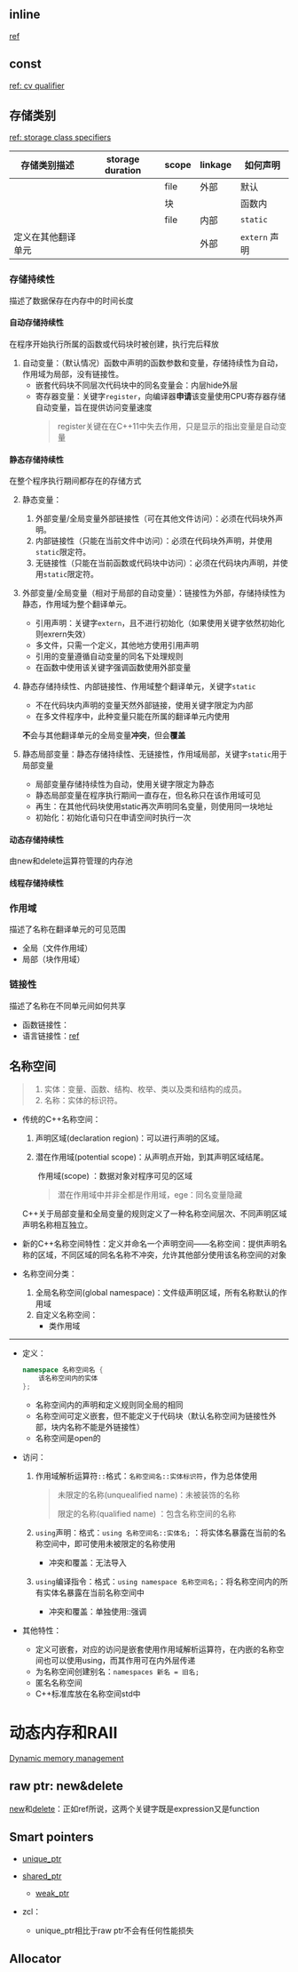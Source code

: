 
## inline
[ref](https://en.cppreference.com/w/cpp/language/inline)

## const
[ref: cv qualifier](https://en.cppreference.com/w/cpp/language/cv)

## 存储类别
[ref: storage class specifiers](https://en.cppreference.com/w/cpp/language/storage_duration)

| 存储类别描述       | storage duration | scope | linkage | 如何声明      |
| ------------------ | ---------------- | ----- | ------- | ------------- |
|                    |                  | file  | 外部    | 默认          |
|                    |                  | 块    |         | 函数内        |
|                    |                  | file  | 内部    | `static`      |
| 定义在其他翻译单元 |                  |       | 外部    | `extern` 声明 |

### 存储持续性
描述了数据保存在内存中的时间长度

#### 自动存储持续性
在程序开始执行所属的函数或代码块时被创建，执行完后释放

1. 自动变量：（默认情况）函数中声明的函数参数和变量，存储持续性为自动，作用域为局部，没有链接性。
	+ 嵌套代码块不同层次代码块中的同名变量会：内层hide外层
	+ 寄存器变量：关键字`register`，向编译器**申请**该变量使用CPU寄存器存储自动变量，旨在提供访问变量速度
		>register关键在在C++11中失去作用，只是显示的指出变量是自动变量

#### 静态存储持续性
在整个程序执行期间都存在的存储方式

2. 静态变量：
	1. 外部变量/全局变量外部链接性（可在其他文件访问）：必须在代码块外声明。
	2. 内部链接性（只能在当前文件中访问）：必须在代码块外声明，并使用`static`限定符。
	3. 无链接性（只能在当前函数或代码块中访问）：必须在代码块内声明，并使用`static`限定符。


3. 外部变量/全局变量（相对于局部的自动变量）：链接性为外部，存储持续性为静态，作用域为整个翻译单元。
	+ 引用声明：关键字`extern`，且不进行初始化（如果使用关键字依然初始化则exrern失效）
	+ 多文件，只需一个定义，其他地方使用引用声明
	+ 引用的变量遵循自动变量的同名下处理规则
	+ 在函数中使用该关键字强调函数使用外部变量

4. 静态存储持续性、内部链接性、作用域整个翻译单元，关键字`static`
	+ 不在代码块内声明的变量天然外部链接，使用关键字限定为内部
	+ 在多文件程序中，此种变量只能在所属的翻译单元内使用

	**不**会与其他翻译单元的全局变量**冲突**，但会**覆盖**

5. 静态局部变量：静态存储持续性、无链接性，作用域局部，关键字`static`用于局部变量
	+ 局部变量存储持续性为自动，使用关键字限定为静态
	+ 静态局部变量在程序执行期间一直存在，但名称只在该作用域可见
	+ 再生：在其他代码块使用static再次声明同名变量，则使用同一块地址
	+ 初始化：初始化语句只在申请空间时执行一次

#### 动态存储持续性
由new和delete运算符管理的内存池

#### 线程存储持续性

### 作用域
描述了名称在翻译单元的可见范围

+ 全局（文件作用域）
+ 局部（块作用域）

### 链接性
描述了名称在不同单元间如何共享

+ 函数链接性：
+ 语言链接性：[ref](https://en.cppreference.com/w/cpp/language/language_linkage)

## 名称空间

> 1. 实体：变量、函数、结构、枚举、类以及类和结构的成员。
> 2. 名称：实体的标识符。

+ 传统的C++名称空间：

  1. 声明区域(declaration region)：可以进行声明的区域。

  2. 潜在作用域(potential scope)：从声明点开始，到其声明区域结尾。

     ​        作用域(scope)                 ：数据对象对程序可见的区域

     > 潜在作用域中并非全都是作用域，ege：同名变量隐藏

  C++关于局部变量和全局变量的规则定义了一种名称空间层次、不同声明区域声明名称相互独立。
  
+ 新的C++名称空间特性：定义并命名一个声明空间——名称空间：提供声明名称的区域，不同区域的同名名称不冲突，允许其他部分使用该名称空间的对象

+ 名称空间分类：
  1. 全局名称空间(global namespace)：文件级声明区域，所有名称默认的作用域
  2. 自定义名称空间：
     + 类作用域

----

+ 定义：

  ```c++
  namespace 名称空间名 {
      该名称空间内的实体
  };
  ```

  + 名称空间内的声明和定义规则同全局的相同
  + 名称空间可定义嵌套，但不能定义于代码块（默认名称空间为链接性外部，块内名称不能是外链接性）
  + 名称空间是open的

+ 访问：

  1. 作用域解析运算符`::`格式：`名称空间名::实体标识符`，作为总体使用

     > 未限定的名称(unquealified name)：未被装饰的名称
     >
     > 限定的名称(qualified name)           ：包含名称空间的名称

  2. `using`声明：格式：`using 名称空间名::实体名;` ：将实体名暴露在当前的名称空间中，即可使用未被限定的名称使用

     + 冲突和覆盖：无法导入

  3. `using`编译指令：格式：`using namespace 名称空间名;`：将名称空间内的所有实体名暴露在当前名称空间中

     + 冲突和覆盖：单独使用::强调

+ 其他特性：
  + 定义可嵌套，对应的访问是嵌套使用作用域解析运算符，在内嵌的名称空间也可以使用using，而其作用可在内外层传递
  + 为名称空间创建别名：`namespaces 新名 = 旧名;`
  + 匿名名称空间
  + C++标准库放在名称空间std中


# 动态内存和RAII

[Dynamic memory management](https://en.cppreference.com/w/cpp/memory)

## raw ptr: new&delete

[new](https://en.cppreference.com/w/cpp/keyword/new)和[delete](https://en.cppreference.com/w/cpp/keyword/delete)：正如ref所说，这两个关键字既是expression又是function

## Smart pointers

+ [unique_ptr](https://en.cppreference.com/w/cpp/memory/unique_ptr)
+ [shared_ptr](https://en.cppreference.com/w/cpp/memory/shared_ptr)
	+ [weak_ptr](https://en.cppreference.com/w/cpp/memory/weak_ptr) 

+ zcl：
	+ unique_ptr相比于raw ptr不会有任何性能损失

## Allocator